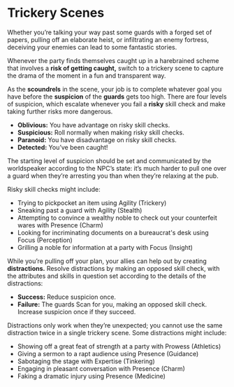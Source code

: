 # Trickery Scenes

Whether you’re talking your way past some guards with a forged set of papers, pulling off an elaborate heist, or infiltrating an enemy fortress, deceiving your enemies can lead to some fantastic stories.

Whenever the party finds themselves caught up in a harebrained scheme that involves a **risk of getting caught,** switch to a trickery scene to capture the drama of the moment in a fun and transparent way.

As the **scoundrels** in the scene, your job is to complete whatever goal you have before the **suspicion** of the **guards** gets too high. There are four levels of suspicion, which escalate whenever you fail a **risky** skill check and make taking further risks more dangerous.

- **Oblivious:** You have advantage on risky skill checks.
- **Suspicious:** Roll normally when making risky skill checks.
- **Paranoid:** You have disadvantage on risky skill checks.
- **Detected:** You’ve been caught!

The starting level of suspicion should be set and communicated by the worldspeaker according to the NPC’s state: it’s much harder to pull one over a guard when they’re arresting you than when they’re relaxing at the pub.

Risky skill checks might include:

- Trying to pickpocket an item using Agility (Trickery)
- Sneaking past a guard with Agility (Stealth)
- Attempting to convince a wealthy noble to check out your counterfeit wares with Presence (Charm)
- Looking for incriminating documents on a bureaucrat's desk using Focus (Perception)
- Grilling a noble for information at a party with Focus (Insight)

While you’re pulling off your plan, your allies can help out by creating **distractions.** Resolve distractions by making an opposed skill check, with the attributes and skills in question set according to the details of the distractions:

- **Success:** Reduce suspicion once.
- **Failure:** The guards Scan for you, making an opposed skill check. Increase suspicion once if they succeed.

Distractions only work when they’re unexpected; you cannot use the same distraction twice in a single trickery scene. Some distractions might include:

- Showing off a great feat of strength at a party with Prowess (Athletics)
- Giving a sermon to a rapt audience using Presence (Guidance)
- Sabotaging the stage with Expertise (Tinkering)
- Engaging in pleasant conversation with Presence (Charm)
- Faking a dramatic injury using Presence (Medicine)
